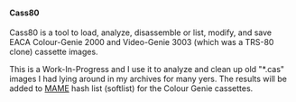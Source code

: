 #### Cass80

Cass80 is a tool to load, analyze, disassemble or list, modify,
and save EACA Colour-Genie 2000 and Video-Genie 3003 (which was
a TRS-80 clone) cassette images.

This is a Work-In-Progress and I use it to analyze and clean up
old "*.cas" images I had lying around in my archives for many
yers. The results will be added to [MAME](https://www.mamedev.org/)
hash list (softlist) for the Colour Genie cassettes.

